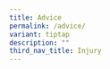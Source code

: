 ```yaml
---
title: Advice
permalink: /advice/
variant: tiptap
description: ""
third_nav_title: Injury
---
```

<p></p>